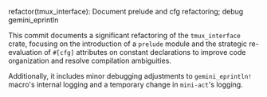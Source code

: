 refactor(tmux_interface): Document prelude and cfg refactoring; debug gemini_eprintln

This commit documents a significant refactoring of the `tmux_interface` crate, focusing on the introduction of a `prelude` module and the strategic re-evaluation of `#[cfg]` attributes on constant declarations to improve code organization and resolve compilation ambiguities.

Additionally, it includes minor debugging adjustments to `gemini_eprintln!` macro's internal logging and a temporary change in `mini-act`'s logging.